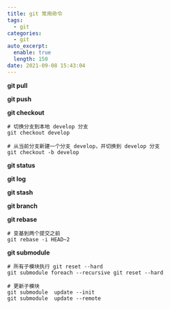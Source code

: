 ```yaml
---
title: git 常用命令
tags:
  - git
categories:
  - git
auto_excerpt:
  enable: true
  length: 150
date: 2021-09-08 15:43:04
---
```


**git pull**

**git push** 

**git checkout <branch>**

```shell
# 切换分支到本地 develop 分支
git checkout develop

# 从当前分支新建一个分支 develop，并切换到 develop 分支
git checkout -b develop 
```

**git status**

**git log**

**git stash**

**git branch**

**git rebase**

```shell
# 变基到两个提交之前
git rebase -i HEAD~2
```

**git submodule**

```shell
# 所有子模块执行 git reset --hard
git submodule foreach --recursive git reset --hard

# 更新子模块
git submodule  update --init 	
git submodule  update --remote

```


